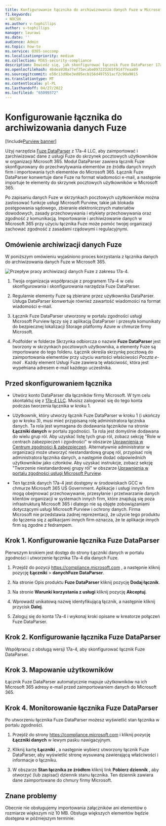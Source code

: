 ```yaml
---
title: Konfigurowanie łącznika do archiwizowania danych Fuze w Microsoft 365
f1.keywords:
- NOCSH
ms.author: v-tophillips
author: v-tophillips
manager: laurawi
ms.date: ''
audience: Admin
ms.topic: how-to
ms.service: O365-seccomp
ms.localizationpriority: medium
ms.collection: M365-security-compliance
description: Dowiedz się, jak skonfigurować łącznik Fuze DataParser 17a-4 i użyć go do importowania i archiwizowania danych Fuze w Microsoft 365.
ms.openlocfilehash: 46dea930a77ef75ecabe097223265f91477eaa09
ms.sourcegitcommit: e50c13d9be3ed05ecb156d497551acf2c9da9015
ms.translationtype: MT
ms.contentlocale: pl-PL
ms.lasthandoff: 04/27/2022
ms.locfileid: "65099372"
---
```

# <a name="set-up-a-connector-to-archive-fuze-data"></a>Konfigurowanie łącznika do archiwizowania danych Fuze

[!include[Purview banner](../includes/purview-rebrand-banner.md)]

Użyj narzędzia [Fuze DataParser](https://www.17a-4.com/fuze-dataparser/) z 17a-4 LLC, aby zaimportować i zarchiwizować dane z usługi Fuze do skrzynek pocztowych użytkowników w organizacji Microsoft 365. Moduł DataParser zawiera łącznik Fuze skonfigurowany do przechwytywania elementów ze źródła danych innych firm i importowania tych elementów do Microsoft 365. Łącznik Fuze DataParser konwertuje dane Fuze na format wiadomości e-mail, a następnie importuje te elementy do skrzynek pocztowych użytkowników w Microsoft 365.

Po zapisaniu danych Fuze w skrzynkach pocztowych użytkowników można zastosować funkcje usługi Microsoft Purview, takie jak blokada postępowania sądowego, zbieranie elektronicznych materiałów dowodowych, zasady przechowywania i etykiety przechowywania oraz zgodność z komunikacją. Importowanie i archiwizowanie danych w Microsoft 365 przy użyciu łącznika Fuze może pomóc twojej organizacji zachować zgodność z zasadami rządowymi i regulacyjnymi.

## <a name="overview-of-archiving-fuze-data"></a>Omówienie archiwizacji danych Fuze

W poniższym omówieniu wyjaśniono proces korzystania z łącznika danych do archiwizowania danych Fuze w Microsoft 365.

![Przepływ pracy archiwizacji danych Fuze z zakresu 17a-4.](../media/FuzeDataParserConnectorWorkflow.png)

1. Twoja organizacja współpracuje z programem 17a-4 w celu skonfigurowania i skonfigurowania narzędzia Fuze DataParser.

2. Regularnie elementy Fuze są zbierane przez użytkownika DataParser. Usługa DataParser konwertuje również zawartość wiadomości na format wiadomości e-mail.

3. Łącznik Fuze DataParser utworzony w portalu zgodności usługi Microsoft Purview łączy się z aplikacją DataParser i przesyła komunikaty do bezpiecznej lokalizacji Storage platformy Azure w chmurze firmy Microsoft.

4. Podfolder w folderze Skrzynka odbiorcza o nazwie **Fuze DataParser** jest tworzony w skrzynkach pocztowych użytkownika, a elementy Fuze są importowane do tego folderu. Łącznik określa skrzynkę pocztową do zaimportowania elementów przy użyciu wartości właściwości *Poczta e-mail* . Każdy element Usługi Fuze zawiera tę właściwość, która jest wypełniana adresem e-mail każdego uczestnika.

## <a name="before-you-set-up-a-connector"></a>Przed skonfigurowaniem łącznika

- Utwórz konto DataParser dla łączników firmy Microsoft. W tym celu skontaktuj się z [17a-4 LLC](https://www.17a-4.com/contact/). Musisz zalogować się do tego konta podczas tworzenia łącznika w kroku 1.

- Użytkownik, który utworzy łącznik Fuze DataParser w kroku 1 (i ukończy go w kroku 3), musi mieć przypisaną rolę administratora łącznika danych. Ta rola jest wymagana do dodawania łączników na stronie **Łączniki danych** w portalu zgodności. Ta rola jest domyślnie dodawana do wielu grup ról. Aby uzyskać listę tych grup ról, zobacz sekcję "Role w centrach zabezpieczeń i zgodności" w obszarze [Uprawnienia w Centrum zgodności & zabezpieczeń](../security/office-365-security/permissions-in-the-security-and-compliance-center.md#roles-in-the-security--compliance-center). Alternatywnie administrator w organizacji może utworzyć niestandardową grupę ról, przypisać rolę administratora łącznika danych, a następnie dodać odpowiednich użytkowników jako członków. Aby uzyskać instrukcje, zobacz sekcję "Tworzenie niestandardowej grupy ról" w obszarze [Uprawnienia w portalu zgodności usługi Microsoft Purview](microsoft-365-compliance-center-permissions.md#create-a-custom-role-group).

- Ten łącznik danych 17a-4 jest dostępny w środowiskach GCC w chmurze Microsoft 365 US Government. Aplikacje i usługi innych firm mogą obejmować przechowywanie, przesyłanie i przetwarzanie danych klientów organizacji w systemach innych firm, które znajdują się poza infrastrukturą Microsoft 365 i dlatego nie są objęte zobowiązaniami dotyczącymi usługi Microsoft Purview i ochrony danych. Firma Microsoft nie przedstawia żadnej reprezentacji, że użycie tego produktu do łączenia się z aplikacjami innych firm oznacza, że te aplikacje innych firm są zgodne z fedrampem.

## <a name="step-1-set-up-a-fuze-dataparser-connector"></a>Krok 1. Konfigurowanie łącznika Fuze DataParser

Pierwszym krokiem jest dostęp do strony Łączniki danych w portalu zgodności i utworzenie łącznika 17a-4 dla danych Fuze.

1. Przejdź do pozycji <https://compliance.microsoft.com> , a następnie kliknij pozycję **Łączniki** >  **danychFuze DataParser**.

2. Na stronie Opis produktu **Fuze DataParser** kliknij pozycję **Dodaj łącznik**.

3. Na stronie **Warunki korzystania z usługi** kliknij pozycję **Akceptuj**.

4. Wprowadź unikatową nazwę identyfikującą łącznik, a następnie kliknij przycisk **Dalej**.

5. Zaloguj się do konta 17a-4 i wykonaj kroki opisane w kreatorze połączeń Fuze DataParser.

## <a name="step-2-configure-the-fuze-dataparser-connector"></a>Krok 2. Konfigurowanie łącznika Fuze DataParser

Współpracuj z obsługą wersji 17a-4, aby skonfigurować łącznik Fuze DataParser.

## <a name="step-3-map-users"></a>Krok 3. Mapowanie użytkowników

Łącznik Fuze DataParser automatycznie mapuje użytkowników na ich Microsoft 365 adresy e-mail przed zaimportowaniem danych do Microsoft 365.

## <a name="step-4-monitor-the-fuze-dataparser-connector"></a>Krok 4. Monitorowanie łącznika Fuze DataParser

Po utworzeniu łącznika Fuze DataParser możesz wyświetlić stan łącznika w portalu zgodności.

1. Przejdź do strony <https://compliance.microsoft.com> i kliknij pozycję **Łączniki danych** w lewym pasku nawigacyjnym.

2. Kliknij kartę **Łączniki** , a następnie wybierz utworzony łącznik Fuze DataParser, aby wyświetlić stronę wysuwaną zawierającą właściwości i informacje o łączniku.

3. W obszarze **Stan łącznika ze źródłem** kliknij link **Pobierz dziennik** , aby otworzyć (lub zapisać) dziennik stanu łącznika. Ten dziennik zawiera dane zaimportowane do chmury firmy Microsoft.

## <a name="known-issues"></a>Znane problemy

Obecnie nie obsługujemy importowania załączników ani elementów o rozmiarze większym niż 10 MB. Obsługa większych elementów będzie dostępna w późniejszym terminie.
